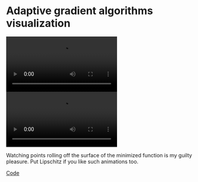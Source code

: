 # Adaptive gradient algorithms visualization


<div class="responsive-video"><video autoplay loop class="video"><source src="nag_gs.mp4" type="video/mp4">Your browser does not support the video tag.</video></div>

<div class="responsive-video"><video autoplay loop class="video"><source src="nag_gs_small.mp4" type="video/mp4">Your browser does not support the video tag.</video></div>

Watching points rolling off the surface of the minimized function is my
guilty pleasure. Put Lipschitz if you like such animations too.

[Code](https://colab.research.google.com/github/MerkulovDaniil/optim/blob/master/assets/Notebooks/SG_animation.ipynb)
